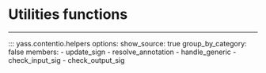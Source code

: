 # Utilities functions

---

::: yass.contentio.helpers
    options:
      show_source: true
      group_by_category: false
      members:
        - update_sign
        - resolve_annotation
        - handle_generic
        - check_input_sig
        - check_output_sig
